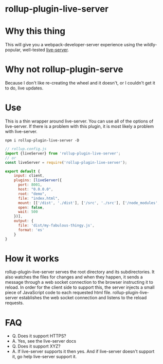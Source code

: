 rollup-plugin-live-server
=========================

# Why this thing

This will give you a webpack-developer-server experience using the wildly-popular, well-tested [live-server](https://www.npmjs.com/package/live-server).

# Why not rollup-plugin-serve

Because I don't like re-creating the wheel and it doesn't, or I couldn't get it to do, live updates.

# Use

This is a thin wrapper around live-server. You can use all of the options of live-server. If there is a problem with this plugin, it is most likely a problem with live-server.

```
npm i rollup-plugin-live-server -D
```

```Javascript
// rollup.config.js
import {liveServer} from 'rollup-plugin-live-server';
// or
const liveServer = require('rollup-plugin-live-server');

export default {
    input: client,
    plugins: [liveServer({
      port: 8001,
      host: "0.0.0.0",
      root: "demo",
      file: "index.html",
      mount: [['/dist', './dist'], ['/src', './src'], ['/node_modules', './node_modules']],
      open: false,
      wait: 500
    })],
    output: {
      file: 'dist/my-fabulous-thingy.js',
      format: 'es'
    }
}
```

# How it works
rollup-plugin-live-server serves the root directory and its subdirectories. It also watches the files for changes and when they happen, it sends a message through a web socket connection to the browser instructing it to reload. In order for the client side to support this, the server injects a small piece of JavaScript code to each requested html file. rollup-plugin-live-server establishes the web socket connection and listens to the reload requests.

# FAQ
- Q. Does it support HTTPS?
- A. Yes, see the live-server docs
- Q. Does it support XYZ?
- A. If live-server supports it then yes. And if live-server doesn't support it, go help live-server support it.
